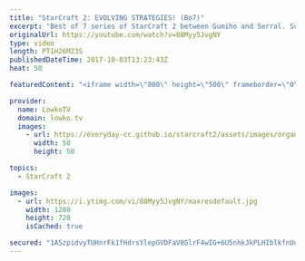 ```yaml
---
title: "StarCraft 2: EVOLVING STRATEGIES! (Bo7)"
excerpt: "Best of 7 series of StarCraft 2 between Gumiho and Serral. Subscribe for more videos: http://lowko.tv/youtube Mass Oracle in a Pro game: https://goo.gl/W65Hvg  This is something new and something I have not uploaded to YouTube before. This is a full best of 7 series in Professional StarCraft 2 between"
originalUrl: https://youtube.com/watch?v=88Myy5JvgNY
type: video
length: PT1H26M23S
publishedDateTime: 2017-10-03T13:23:43Z
heat: 50

featuredContent: "<iframe width=\"800\" height=\"500\" frameborder=\"0\" src=\"https://www.youtube.com/embed/88Myy5JvgNY\" allow=\"accelerometer; autoplay; encrypted-media; gyroscope; picture-in-picture\" allowfullscreen></iframe>"

provider:
  name: LowkoTV
  domain: lowko.tv
  images:
    - url: https://everyday-cc.github.io/starcraft2/assets/images/organizations/lowko.tv-50x50.jpg
      width: 50
      height: 50

topics:
  - StarCraft 2

images:
  - url: https://i.ytimg.com/vi/88Myy5JvgNY/maxresdefault.jpg
    width: 1280
    height: 720
    isCached: true

secured: "1A5zpidvyTUHnrFk1fHdrsYlepGVDFaV8GlrF4wIG+6U5nhkJkPLHIblkfnUd4eT5fWzLZxZfrGbkK58lYpQVG4SqPaJaUbK2/sAYhJ5FcGgavLXfVMnpDMp8B7ja0jtdnuv4TAud3tkH+d7ndScdUn+ELSaylumKkSXw5HKd8tHyw2k8ggcnuOVaGr9u1yiNQQfxQe3XfI4gdIOEev+NQlq+rLZ76b0Rt5rT6Lr8sj2yh3Hgjk6YM07yF6o0FQrsfO2FoOWmgFbBl7ixkb1sqra2Drg2vsCIQQj3ygtncq1cwfnPntbER9ZEwWmfZHRmT5ogE6OBQCXkGJYmUPcUNe6mpkgqtgiXs0yqmgz0ToT1DLrXIF/CjJsLOj5Vttp7gUuhJnbWKnl7vpSjzHkpx4OEysMlZe+wkqTjSuO7fMwFKPrHGLmrt+7dYUKTgJs;Jw0SHIPtVvpAXQhLHPjcdg=="
---
```


